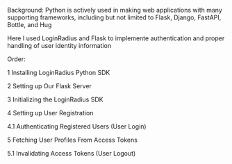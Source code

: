 Background:
Python is actively used in making web applications with many supporting frameworks, including but not limited to Flask, Django, FastAPI, Bottle, and Hug

Here I used LoginRadius and Flask to implemente authentication and proper handling of user identity information 

Order:

1 Installing LoginRadius Python SDK

2 Setting up Our Flask Server

3 Initializing the LoginRadius SDK

4 Setting up User Registration

  4.1 Authenticating Registered Users (User Login)
  
5 Fetching User Profiles From Access Tokens

  5.1 Invalidating Access Tokens (User Logout)
  
